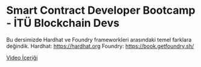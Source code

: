 # Smart Contract Developer Bootcamp - İTÜ Blockchain Devs

Bu dersimizde Hardhat ve Foundry frameworkleri arasındaki temel farklara değindik.
Hardhat: https://hardhat.org
Foundry: https://book.getfoundry.sh/

[Video İçeriği](https://youtu.be/1h43HzpzEvo)
